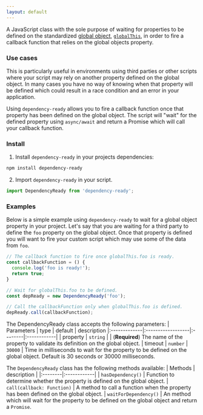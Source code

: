 ```yaml
---
layout: default
---
```



A JavaScript class with the sole purpose of waiting for properties to be defined on the standardized [global object](https://developer.mozilla.org/en-US/docs/Glossary/Global_object), [`globalThis`](https://developer.mozilla.org/en-US/docs/Web/JavaScript/Reference/Global_Objects/globalThis), in order to fire a callback function that relies on the global objects property.

### Use cases

This is particularly useful in environments using third parties or other scripts where your script may rely on another property defined on the global object. In many cases you have no way of knowing when that property will be defined which could result in a race condition and an error in your application.

Using `dependency-ready` allows you to fire a callback function once that property has been defined on the global object. The script will "wait" for the defined property using `async/await` and return a Promise which will call your callback function.

### Install

1. Install `dependency-ready` in your projects dependencies:
```sh
npm install dependency-ready
```
2. Import `dependency-ready` in your script.
```js
import DependencyReady from 'dependency-ready';
```

### Examples

Below is a simple example using `dependency-ready` to wait for a global object property in your project. Let's say that you are waiting for a third party to define the `foo` property on the global object. Once that property is defined you will want to fire your custom script which may use some of the data from `foo`. 
```js
// The callback function to fire once globalThis.foo is ready.
const callbackFunction = () {
  console.log('foo is ready!');
  return true;
}

// Wait for globalThis.foo to be defined.
const depReady = new DependencyReady('foo');

// Call the callbackFunction only when globalThis.foo is defined.
depReady.call(callbackFunction);
```

The DependencyReady class accepts the following parameters:
| Parameters   | type              | default | description
|:-------------|:------------------|:--------|:------------|
| property     | `string`          |         | (**Required**) The name of the property to validate its definition on the global object.
| timeout      | `number`          | `30000` | Time in milliseconds to wait for the property to be defined on the global object. Default is 30 seconds or 30000 milliseconds.

The `DependencyReady` class has the following methods available:
| Methods | description |
|:--------|:------------|
| `hasDependency()` | Function to determine whether the property is defined on the global object.
| `call(callback: Function)` | A method to call a function when the property has been defined on the global object.
| `waitForDependency()` | An method which will wait for the property to be defined on the global object and return a `Promise`.
